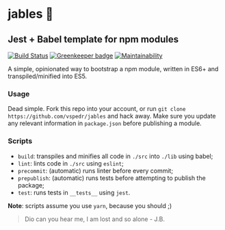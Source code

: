 # jables :guitar:
## Jest + Babel template for npm modules

[![Build Status](https://travis-ci.org/vspedr/jables.svg?branch=master)](https://travis-ci.org/vspedr/jables)
[![Greenkeeper badge](https://badges.greenkeeper.io/vspedr/jables.svg)](https://greenkeeper.io/)
[![Maintainability](https://api.codeclimate.com/v1/badges/8b4adc5619fd52a44f64/maintainability)](https://codeclimate.com/github/vspedr/jables/maintainability)

A simple, opinionated way to bootstrap a npm module, written in ES6+ and transpiled/minified into ES5.

### Usage

Dead simple. Fork this repo into your account, or run
`git clone https://github.com/vspedr/jables` and hack away. Make sure you update any relevant information in `package.json` before publishing a module.

### Scripts
- `build`: transpiles and minifies all code in `./src` into `./lib` using babel;
- `lint`: lints code in `./src` using `eslint`;
- `precommit`: (automatic) runs linter before every commit;
- `prepublish`: (automatic) runs tests before attempting to publish the package;
- `test`: runs tests in `__tests__` using `jest`.

**Note**: scripts assume you use `yarn`, because you should ;)

> Dio can you hear me, I am lost and so alone - J.B.
